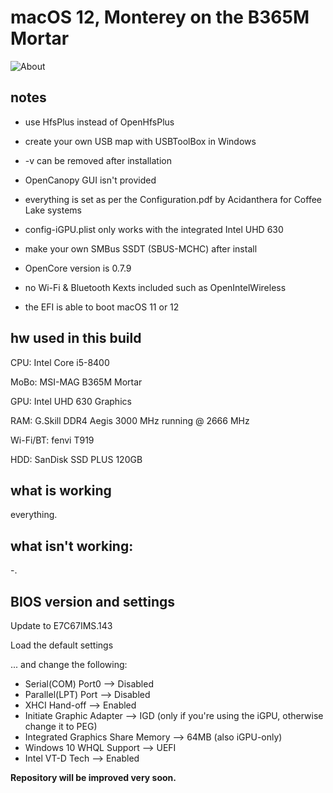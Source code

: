 # macOS 12, Monterey on the B365M Mortar
![About](https://user-images.githubusercontent.com/73723350/160298482-352045e2-09d6-4b0d-9504-7722e58323c0.png)


## notes
- use HfsPlus instead of OpenHfsPlus
- create your own USB map with USBToolBox in Windows
- -v can be removed after installation

- OpenCanopy GUI isn't provided
- everything is set as per the Configuration.pdf by Acidanthera for Coffee Lake systems
- config-iGPU.plist only works with the integrated Intel UHD 630
- make your own SMBus SSDT (SBUS-MCHC) after install
- OpenCore version is 0.7.9
- no Wi-Fi & Bluetooth Kexts included such as OpenIntelWireless
- the EFI is able to boot macOS 11 or 12

## hw used in this build

CPU: Intel Core i5-8400

MoBo: MSI-MAG B365M Mortar

GPU: Intel UHD 630 Graphics

RAM: G.Skill DDR4 Aegis 3000 MHz running @ 2666 MHz

Wi-Fi/BT: fenvi T919

HDD: SanDisk SSD PLUS 120GB

## what is working

everything.

## what isn't working:

-.

## BIOS version and settings

Update to E7C67IMS.143

Load the default settings

... and change the following:

- Serial(COM) Port0 --> Disabled
- Parallel(LPT) Port --> Disabled
- XHCI Hand-off --> Enabled
- Initiate Graphic Adapter --> IGD (only if you're using the iGPU, otherwise change it to PEG)
- Integrated Graphics Share Memory --> 64MB (also iGPU-only)
- Windows 10 WHQL Support --> UEFI
- Intel VT-D Tech --> Enabled

**Repository will be improved very soon.**
